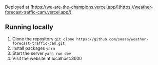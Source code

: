 Deployed at [https://we-are-the-champions.vercel.app/](https://weather-forecast-traffic-cam.vercel.app/)

## Running locally

1. Clone the repository `git clone https://github.com/soaza/weather-forecast-traffic-cam.git`
2. Install packages `yarn`
3. Start the server `yarn run dev`
4. Visit the website at localhost:3000
